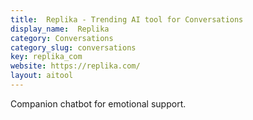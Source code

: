 ```yaml
---
title:  Replika - Trending AI tool for Conversations
display_name:  Replika
category: Conversations
category_slug: conversations
key: replika_com
website: https://replika.com/
layout: aitool
---
```


Companion chatbot for emotional support.

